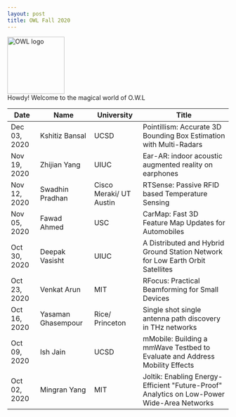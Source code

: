 ```yaml
---
layout: post
title: OWL Fall 2020
---
```


<img src="{{ site.url }}/OWL_logo.png" alt="OWL logo" style="width:130px;height:130px;"> 

<div class="message">
  Howdy! Welcome to the magical world of O.W.L
</div>




| Date      | Name | University |Title |
| ----------- | ----------- | ---- | ------------------|
|Dec 03, 2020|Kshitiz Bansal	|UCSD|Pointillism: Accurate 3D Bounding Box Estimation with Multi-Radars|
|Nov 19, 2020|Zhijian Yang	|UIUC|Ear-AR: indoor acoustic augmented reality on earphones|
|Nov 12, 2020|Swadhin Pradhan	|Cisco Meraki/ UT Austin|RTSense: Passive RFID based Temperature Sensing|
|Nov 05, 2020|Fawad Ahmed	   |USC |CarMap: Fast 3D Feature Map Updates for Automobiles|
|Oct 30, 2020|Deepak Vasisht	 |UIUC |  A Distributed and Hybrid Ground Station Network for Low Earth Orbit Satellites|
|Oct 23, 2020|Venkat Arun   |MIT |	RFocus: Practical Beamforming for Small Devices|
|Oct 16, 2020|Yasaman Ghasempour |Rice/ Princeton |	Single shot single antenna path discovery in THz networks |
|Oct 09, 2020|Ish Jain	   |UCSD |mMobile: Building a mmWave Testbed to Evaluate and Address Mobility Effects|
|Oct 02, 2020|Mingran Yang |	MIT |Joltik: Enabling Energy-Efficient "Future-Proof" Analytics on Low-Power Wide-Area Networks|











